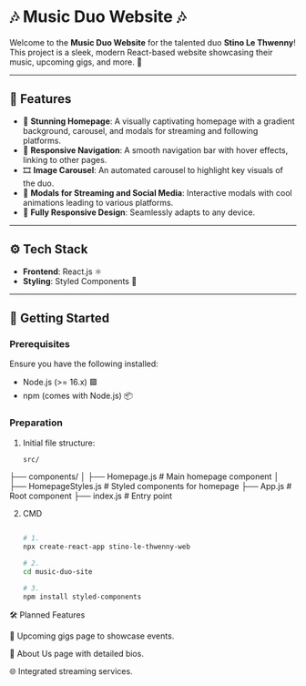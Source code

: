 # 🎶 **Music Duo Website** 🎶

Welcome to the **Music Duo Website** for the talented duo **Stino Le Thwenny**! This project is a sleek, modern React-based website showcasing their music, upcoming gigs, and more. 🌟

---

## 🌟 **Features**
- 🎨 **Stunning Homepage**: A visually captivating homepage with a gradient background, carousel, and modals for streaming and following platforms.
- 🔗 **Responsive Navigation**: A smooth navigation bar with hover effects, linking to other pages.
- 🎞️ **Image Carousel**: An automated carousel to highlight key visuals of the duo.
- 🎵 **Modals for Streaming and Social Media**: Interactive modals with cool animations leading to various platforms.
- 📱 **Fully Responsive Design**: Seamlessly adapts to any device.

---

## ⚙️ **Tech Stack**
- **Frontend**: React.js ⚛️
- **Styling**: Styled Components 💅

---

## 🚀 **Getting Started**

### Prerequisites
Ensure you have the following installed:
- Node.js (>= 16.x) 🟩
- npm (comes with Node.js) 📦

### Preparation

1. Initial file structure:  
   ```bash
   src/
├── components/
│   ├── Homepage.js        # Main homepage component
│   ├── HomepageStyles.js  # Styled components for homepage
├── App.js                 # Root component
├── index.js               # Entry point

2. CMD

   ```bash
   
   # 1. 
   npx create-react-app stino-le-thwenny-web

   # 2. 
   cd music-duo-site

   # 3. 
   npm install styled-components


🛠️ Planned Features

🎤 Upcoming gigs page to showcase events.

📜 About Us page with detailed bios.

🌐 Integrated streaming services.



